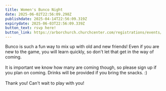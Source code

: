 ```yaml
---
title: Women's Bunco Night
date: 2025-06-02T22:56:09.298Z
publishdate: 2025-04-14T22:56:09.319Z
expirydate: 2025-06-03T22:56:09.339Z
button_text: rsvp here!
button_link: https://arborchurch.churchcenter.com/registrations/events/2890567
---
```

Bunco is such a fun way to mix up with old and new friends! Even if you are new to the game, you will learn quickly, so don't let that get in the way of coming. \
\
It is important we know how many are coming though, so please sign up if you plan on coming. Drinks will be provided if you bring the snacks. :) \
\
Thank you! Can't wait to play with you!